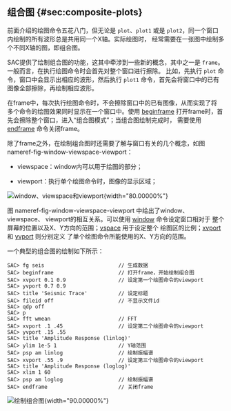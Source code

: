 ## 组合图 {#sec:composite-plots}

前面介绍的绘图命令五花八门，但无论是 `plot`、`plot1` 或是
`plot2`，同一个窗口内绘制的所有波形总是共用同一个X轴。实际绘图时，
经常需要在一张图中绘制多个不同X轴的图，即组合图。

SAC提供了绘制组合图的功能，这其中牵涉到一些新的概念，其中之一是
`frame`。一般而言，在执行绘图命令时会首先对整个窗口进行擦除。
比如，先执行 `plot` 命令，窗口中会显示出相应的波形，然后执行 `plot1`
命令，首先会将窗口中的已有图像全部擦除，再绘制相应波形。

在frame中，每次执行绘图命令时，不会擦除窗口中的已有图像，从而实现了将
多个命令的绘图效果同时显示在一个窗口中。使用
[beginframe](/commands/beginframe.md)
打开frame时，首先会擦除整个窗口，进入“组合图模式”；当组合图绘制完成时，
需要使用 [endframe](/commands/endframe.md) 命令关闭frame。

除了frame之外，在绘制组合图时还需要了解与窗口有关的几个概念，如图
nameref-fig-window-viewspace-viewport：

-   viewspace：window内可以用于绘图的部分；

-   viewport：执行单个绘图命令时，图像的显示区域；

![window、viewspace和viewport](viewspace-viewport){width="80.00000%"}

图 nameref-fig-window-viewspace-viewport 中给出了window、viewspace、
viewport的相互关系。可以使用 [window](/commands/window.md)
命令设定窗口相对于
整个屏幕的位置以及X、Y方向的范围；[vspace](/commands/vspace.md)
用于设定整个 绘图区的比例；[xvport](/commands/xvport.md) 和
[yvport](/commands/yvport.md) 则分别定义
了单个绘图命令所能使用的X、Y方向的范围。

一个典型的组合图的绘制如下所示：

``` {.bash}
SAC> fg seis                        // 生成数据
SAC> beginframe                     // 打开frame，开始绘制组合图
SAC> xvport 0.1 0.9                 // 设定第一个绘图命令的viewport
SAC> yvport 0.7 0.9
SAC> title 'Seismic Trace'          // 设定标题
SAC> fileid off                     // 不显示文件id
SAC> qdp off
SAC> p
SAC> fft wmean                      // FFT
SAC> xvport .1 .45                  // 设定第二个绘图命令的viewport
SAC> yvport .15 .55
SAC> title 'Amplitude Response (linlog)'
SAC> ylim 1e-5 1                    // Y轴范围
SAC> psp am linlog                  // 绘制振幅谱
SAC> xvport .55 .9                  // 设定第三个绘图命令的viewport
SAC> title 'Amplitude Response (loglog)'
SAC> xlim 1 60
SAC> psp am loglog                  // 绘制振幅谱
SAC> endframe                       // 关闭frame
```

![绘制组合图](composite-plot){width="90.00000%"}
